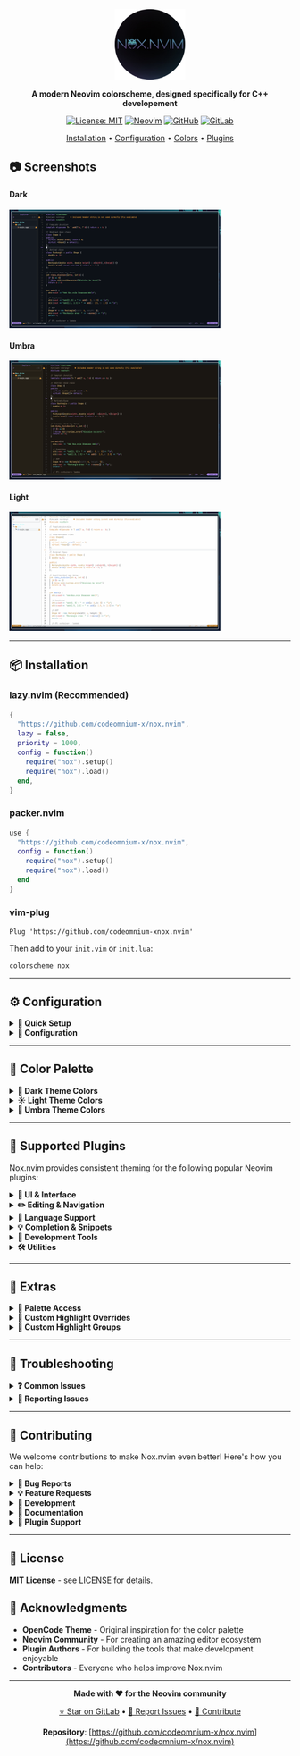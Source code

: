 <div align="center">

<img src="assets/Logo.png" width="25%">

**A modern Neovim colorscheme, designed specifically for C++ developement**

[![License: MIT](https://img.shields.io/badge/License-MIT-blue.svg)](https://gitlab.com/codeomnium3/nox.nvim/-/blob/main/LICENSE)
[![Neovim](https://img.shields.io/badge/Neovim-0.9+-green.svg)](https://neovim.io)
[![GitHub](https://img.shields.io/badge/GitHub-Repository-purple.svg)](https://github.com/codeomnium-x/nox.nvim)
[![GitLab](https://img.shields.io/badge/GitLab-Repository-orange.svg)](https://gitlab.com/codeomnium3/nox.nvim)

 [Installation](#-installation) • [Configuration](#%EF%B8%8F-configuration) • [Colors](#-color-palette) • [Plugins](#-supported-plugins)

</div>

## 📷 Screenshots

#### Dark
<img src = "assets/Dark.jpg" width = "75%">

#### Umbra
<img src = "assets/Umbra.jpg" width = "75%">

#### Light
<img src = "assets/Light.jpg" width = "75%">

---

## 📦 Installation

### lazy.nvim (Recommended)

```lua
{
  "https://github.com/codeomnium-x/nox.nvim",
  lazy = false,
  priority = 1000,
  config = function()
    require("nox").setup()
    require("nox").load()
  end,
}
```

### packer.nvim

```lua
use {
  "https://github.com/codeomnium-x/nox.nvim",
  config = function()
    require("nox").setup()
    require("nox").load()
  end
}
```

### vim-plug

```vim
Plug 'https://github.com/codeomnium-xnox.nvim'
```

Then add to your `init.vim` or `init.lua`:
```vim
colorscheme nox
```

---

## ⚙️ Configuration

<details>
<summary><b>🚀 Quick Setup</b></summary>

```lua
-- Minimal setup - just activate the colorscheme
require("nox").setup()
require("nox").load()
```

</details>

<details>
<summary><b>🔧 Configuration</b></summary>

```lua
require("nox").setup({
  theme = "dark",              -- "dark", "light", or "umbra"
  transparent = false,         -- Enable transparent background
  terminal_colors = true,      -- Configure terminal colors
  dim_inactive = false,        -- Dim inactive windows

  -- Style customizations for different syntax groups
  styles = {
    comments = { italic = true },     -- Italic comments(default)
    conditionals = {},                -- if, else, switch statements
    loops = {},                       -- for, while, do loops
    functions = {},                   -- Function names and calls
    keywords = {},                    -- Language keywords
    strings = {},                     -- String literals
    variables = {},                   -- Variable names
    numbers = {},                     -- Numeric literals
    booleans = {},                    -- true, false values
    properties = {},                  -- Object properties
    types = {},                       -- Type names and declarations
  },
})

-- Apply the colorscheme
require("nox").load()
```

### Theme Switching

```lua
-- Switch to light theme
require("nox").setup({ theme = "light" })
require("nox").load()

-- Switch to dark theme
require("nox").setup({ theme = "dark" })
require("nox").load()

-- Switch to umbra theme (warm dark)
require("nox").setup({ theme = "umbra" })
require("nox").load()
```

</details>

---

## 🎨 Color Palette

<details>
<summary><b>🌙 Dark Theme Colors</b></summary>

### Base Colors
| Color | Hex | Usage |
|-------|-----|-------|
| **Background** | `#0d1117` | Main editor background |
| **Panel** | `#161b22` | Sidebar, panels |
| **Element** | `#21262d` | Floating elements |
| **Text** | `#eeeeee` | Primary text |
| **Text Muted** | `#808080` | Secondary text |

### Semantic Colors
| Color | Hex | Usage |
|-------|-----|-------|
| **Primary** | `#fab283` | Main accent |
| **Secondary** | `#5c9cf5` | Blue accent |
| **Accent** | `#9d7cd8` | Purple accent |
| **Error** | `#e06c75` | Error states |
| **Warning** | `#e5c07b` | Warning states |
| **Success** | `#7fd88f` | Success states |
| **Info** | `#56b6c2` | Information states |

### Syntax Colors
| Element | Hex | Usage |
|---------|-----|-------|
| **Keywords** | `#9d7cd8` | Language keywords |
| **Functions** | `#fab283` | Function names |
| **Strings** | `#7fd88f` | String literals |
| **Numbers** | `#e5c07b` | Numeric literals |
| **Comments** | `#808080` | Code comments |
| **Types** | `#e5c07b` | Type definitions |

</details>

<details>
<summary><b>☀️ Light Theme Colors</b></summary>

### Base Colors
| Color | Hex | Usage |
|-------|-----|-------|
| **Background** | `#fefefe` | Main editor background |
| **Panel** | `#f8f9fa` | Sidebar, panels |
| **Element** | `#f1f3f4` | Floating elements |
| **Text** | `#1a1a1a` | Primary text |
| **Text Muted** | `#8a8a8a` | Secondary text |

### Semantic Colors
| Color | Hex | Usage |
|-------|-----|-------|
| **Primary** | `#3b7dd8` | Main accent |
| **Secondary** | `#7b5bb6` | Purple accent |
| **Accent** | `#d68c27` | Orange accent |
| **Error** | `#d73a49` | Error states |
| **Warning** | `#b0851f` | Warning states |
| **Success** | `#3d9a57` | Success states |
| **Info** | `#0969da` | Information states |

### Syntax Colors
| Element | Hex | Usage |
|---------|-----|-------|
| **Keywords** | `#d68c27` | Language keywords |
| **Functions** | `#3b7dd8` | Function names |
| **Strings** | `#3d9a57` | String literals |
| **Numbers** | `#b0851f` | Numeric literals |
| **Comments** | `#8a8a8a` | Code comments |
| **Types** | `#b0851f` | Type definitions |

</details>

<details>
<summary><b>🌅 Umbra Theme Colors</b></summary>

### Base Colors
| Color | Hex | Usage |
|-------|-----|-------|
| **Background** | `#1a1612` | Main editor background |
| **Panel** | `#252017` | Sidebar, panels |
| **Element** | `#2f2a1f` | Floating elements |
| **Text** | `#f0ebe1` | Primary text |
| **Text Muted** | `#8a7f6f` | Secondary text |

### Semantic Colors
| Color | Hex | Usage |
|-------|-----|-------|
| **Primary** | `#fab283` | Main accent |
| **Secondary** | `#5c9cf5` | Blue accent |
| **Accent** | `#9d7cd8` | Purple accent |
| **Error** | `#e06c75` | Error states |
| **Warning** | `#f5a742` | Warning states |
| **Success** | `#7fd88f` | Success states |
| **Info** | `#56b6c2` | Information states |

### Syntax Colors
| Element | Hex | Usage |
|---------|-----|-------|
| **Keywords** | `#9d7cd8` | Language keywords |
| **Functions** | `#fab283` | Function names |
| **Strings** | `#7fd88f` | String literals |
| **Numbers** | `#f5a742` | Numeric literals |
| **Comments** | `#8a7f6f` | Code comments |
| **Types** | `#e5c07b` | Type definitions |

</details>

---

## 🔌 Supported Plugins

Nox.nvim provides consistent theming for the following popular Neovim plugins:

<details>
<summary><b>🎨 UI & Interface</b></summary>

- **[bufferline.nvim](https://github.com/akinsho/bufferline.nvim)**
- **[lualine.nvim](https://github.com/nvim-lualine/lualine.nvim)**
- **[noice.nvim](https://github.com/folke/noice.nvim)**
- **[trouble.nvim](https://github.com/folke/trouble.nvim)**

</details>

<details>
<summary><b>✏️ Editing & Navigation</b></summary>

- **[flash.nvim](https://github.com/folke/flash.nvim)**
- **[which-key.nvim](https://github.com/folke/which-key.nvim)**

</details>

<details>
<summary><b>🌳 Language Support</b></summary>

- **[nvim-treesitter](https://github.com/nvim-treesitter/nvim-treesitter)**
- **[nvim-treesitter](https://github.com/nvim-treesitter/nvim-treesitter)**
- **[nvim-lspconfig](https://github.com/neovim/nvim-lspconfig)**

</details>

<details>
<summary><b>💡 Completion & Snippets</b></summary>

- **[blink.cmp](https://github.com/saghen/blink.cmp)**

</details>

<details>
<summary><b>🔧 Development Tools</b></summary>

- **[gitsigns.nvim](https://github.com/lewis6991/gitsigns.nvim)**

</details>

<details>
<summary><b>🛠️ Utilities</b></summary>

- **[todo-comments.nvim](https://github.com/folke/todo-comments.nvim)**

</details>

---

## 🚀 Extras

<details>
<summary><b>🎨 Palette Access</b></summary>

Access the color palette programmatically for custom highlighting:

```lua
-- Get the current theme's color palette
local nox = require("nox")
local palette = require("nox.palette")

-- Get colors for the current theme
local colors = palette.get_colors(nox.config.theme)

-- Use colors in your own highlight groups
vim.api.nvim_set_hl(0, "MyCustomGroup", {
  fg = colors.primary,
  bg = colors.background,
  bold = true
})

-- Access raw theme base colors (modular structure)
local dark_palette = require("nox.palettes.dark")
local light_palette = require("nox.palettes.light")

-- Available color categories:
-- colors.primary, colors.secondary, colors.accent
-- colors.error, colors.warning, colors.success, colors.info
-- colors.text, colors.textMuted
-- colors.background, colors.backgroundPanel, colors.backgroundElement
-- colors.keyword, colors.function, colors.string, colors.number, etc.
```

</details>

<details>
<summary><b>🎨 Custom Highlight Overrides</b></summary>

Fine‑tune the look to your preference by overriding specific highlight groups.

Recommended: apply overrides after Nox has loaded, so your changes take precedence over the theme defaults.

### Step‑by‑step

```lua
-- 1) Load Nox
require("nox").setup({
  -- your configuration
})
require("nox").load()

-- 2) Get the palette for consistent colors (recommended)
local colors = require("nox.palette").get_colors(require("nox").config.theme)

-- 3) Apply your overrides (after load)
vim.api.nvim_set_hl(0, "Comment", { fg = colors.fg_alt, italic = false })
```

Tip: If you switch themes at runtime, use an autocmd so your overrides are re‑applied:

```lua
vim.api.nvim_create_autocmd("ColorScheme", {
  pattern = "nox",
  callback = function()
    local colors = require("nox.palette").get_colors(require("nox").config.theme)
    -- re-apply your overrides here
    vim.api.nvim_set_hl(0, "Comment", { fg = colors.fg_alt, italic = false })
  end,
})
```

See also: the Palette Access section above for details on retrieving colors.

### Basic override syntax

```lua
-- vim.api.nvim_set_hl(namespace, group, opts)
-- namespace: 0 for global
-- group: highlight group name (e.g., "Comment")
-- opts: { fg = "#RRGGBB" | colors.name, bg = ..., bold = true, italic = true, underline = true, undercurl = true }
vim.api.nvim_set_hl(0, "GroupName", { fg = colors.accent, bg = colors.bg_element, bold = true })
```

### Common customizations

- Make comments more/less prominent
```lua
-- More subtle comments
vim.api.nvim_set_hl(0, "Comment", { fg = colors.fg_alt, italic = true })

-- More prominent comments
vim.api.nvim_set_hl(0, "Comment", { fg = colors.fg, italic = false })
```

- Cursor and caret emphasis
```lua
vim.api.nvim_set_hl(0, "Cursor",       { fg = colors.bg, bg = colors.accent })
vim.api.nvim_set_hl(0, "CursorLine",   { bg = colors.bg_element })
vim.api.nvim_set_hl(0, "CursorColumn", { bg = colors.bg_element })
vim.api.nvim_set_hl(0, "CursorLineNr", { fg = colors.accent, bold = true })
```

- Search highlighting
```lua
vim.api.nvim_set_hl(0, "Search",    { fg = colors.bg, bg = colors.yellow, bold = true })
vim.api.nvim_set_hl(0, "IncSearch", { fg = colors.bg, bg = colors.orange, bold = true })
vim.api.nvim_set_hl(0, "CurSearch", { fg = colors.bg, bg = colors.orange, bold = true })
```

- Line numbers and gutter
```lua
vim.api.nvim_set_hl(0, "LineNr",     { fg = "#3c3c3c" })
vim.api.nvim_set_hl(0, "SignColumn", { fg = colors.fg_alt, bg = colors.bg })
```

### Using Nox palette for consistency

Keep your overrides cohesive by using Nox’s palette keys (see Palette Access):

```lua
local colors = require("nox.palette").get_colors(require("nox").config.theme)

vim.api.nvim_set_hl(0, "MyTitle", { fg = colors.primary, bg = colors.bg_alt, bold = true })
vim.api.nvim_set_hl(0, "MyNote",  { fg = colors.info,    bg = colors.bg_element, italic = true })
```

### Plugin‑specific overrides

You can override any plugin highlight group the same way:

```lua
-- Gitsigns
gvim = vim  -- only if your linter complains about global vim
vim.api.nvim_set_hl(0, "GitSignsAdd",    { fg = colors.green })
vim.api.nvim_set_hl(0, "GitSignsChange", { fg = colors.orange })
vim.api.nvim_set_hl(0, "GitSignsDelete", { fg = colors.red })

-- bufferline.nvim
vim.api.nvim_set_hl(0, "BufferLineFill",           { bg = colors.bg_element })
vim.api.nvim_set_hl(0, "BufferLineBufferSelected", { fg = colors.fg, bg = colors.bg, bold = true })

-- blink.cmp
vim.api.nvim_set_hl(0, "BlinkCmpMenuSelection", { fg = colors.bg, bg = colors.accent, bold = true })

-- which-key.nvim
vim.api.nvim_set_hl(0, "WhichKey",         { fg = colors.accent })
vim.api.nvim_set_hl(0, "WhichKeySeparator",{ fg = colors.fg_alt })
```

### Recommended

- Apply overrides after `require("nox").load()` or in a `ColorScheme` autocmd for persistence
- Prefer using Nox’s palette values (`colors.*`) over hard‑coded hex for a cohesive look

</details>


<details>
<summary><b>🔧 Custom Highlight Groups</b></summary>

Create custom highlight groups that integrate with the theme:

```lua
require("nox").setup({
  -- Your configuration
})

-- Define custom highlights after setup
require("nox").load()

-- Custom highlight examples
local colors = require("nox.palette").get_colors("dark") -- or "light"

vim.api.nvim_set_hl(0, "MyImportantComment", {
  fg = colors.warning,
  bg = colors.bg_element,
  italic = true,
  bold = true
})

vim.api.nvim_set_hl(0, "MyCodeBlock", {
  fg = colors.fg,
  bg = colors.bg_alt,
})
```

</details>

---

## 🔧 Troubleshooting

<details>
<summary><b>❓ Common Issues</b></summary>

### Colors look wrong or washed out

**Solution**: Ensure your terminal supports true colors:

```lua
-- Add to your init.lua
vim.o.termguicolors = true
```

For terminal emulators, check that 24-bit color support is enabled.

### Theme doesn't load properly

**Solution**: Make sure Nox is loaded with high priority:

```lua
{
  "https://gitlab.com/codeomnium3/nox.nvim",
  priority = 1000,  -- Load before other plugins
  lazy = false,     -- Don't lazy load colorschemes
}
```

### Plugin highlights are missing

**Solution**: Load Nox before other UI plugins:

```lua
-- In your plugin manager, ensure nox loads first
{
  "https://gitlab.com/codeomnium3/nox.nvim",
  priority = 1000,
  config = function()
    require("nox").setup()
    require("nox").load()
  end,
},
{
  "other-ui-plugin",
  dependencies = { "https://gitlab.com/codeomnium3/nox.nvim" },
}
```

### Transparent background not working

**Solution**: Enable transparency in your terminal and Nox config:

```lua
require("nox").setup({
  transparent = true,
})
```

Also ensure your terminal emulator supports transparency.

</details>

<details>
<summary><b>🐛 Reporting Issues</b></summary>

When reporting issues, please include:

1. **Neovim version**: `nvim --version`
2. **Terminal emulator** and version
3. **Plugin manager** (lazy.nvim, packer, etc.)
4. **Minimal config** that reproduces the issue
5. **Screenshots** if it's a visual issue

[Report issues on GitLab](https://gitlab.com/codeomnium3/nox.nvim/-/issues)

</details>

---

## 🤝 Contributing

We welcome contributions to make Nox.nvim even better! Here's how you can help:

<details>
<summary><b>🐛 Bug Reports</b></summary>

- Use the [issue tracker](https://gitlab.com/codeomnium3/nox.nvim/-/issues) to report bugs
- Include your Neovim version, terminal, and configuration
- Provide steps to reproduce the issue
- Add screenshots for visual issues

</details>

<details>
<summary><b>💡 Feature Requests</b></summary>

- Suggest new features or improvements via [issues](https://gitlab.com/codeomnium3/nox.nvim/-/issues)
- Explain the use case and expected behavior
- Consider contributing the implementation!

</details>

<details>
<summary><b>🔧 Development</b></summary>

### Getting Started

1. **Fork** the repository on GitLab
2. **Clone** your fork locally:
   ```bash
   git clone https://github.com/yourusername/nox.nvim.git
   cd nox.nvim
   ```

3. **Create** a feature branch:
   ```bash
   git checkout -b feature/amazing-feature
   ```

4. **Make** your changes and test thoroughly
5. **Commit** with clear messages:
   ```bash
   git commit -m 'feat: add amazing feature'
   ```

6. **Push** to your branch:
   ```bash
   git push origin feature/amazing-feature
   ```

7. **Open** a Merge Request

</details>

<details>
<summary><b>📝 Documentation</b></summary>

- Help improve documentation and examples
- Fix typos or unclear explanations
- Add usage examples for specific plugins
- Translate documentation (future)

</details>

<details>
<summary><b>🎨 Plugin Support</b></summary>

Adding support for a new plugin:

1. **Identify** the plugin's highlight groups
2. **Add** highlight definitions in [`lua/nox/groups/integrations/init.lua`](lua/nox/groups/integrations/init.lua)
3. **Test** the integration thoroughly
4. **Update** the plugin list in README.md
5. **Submit** a merge request

Example:
```lua
-- In lua/nox/groups/integrations/init.lua
function M.setup(colors, config)
  -- Add your plugin highlights here
  highlight("YourPluginHighlight", {
    fg = colors.primary,
    bg = colors.background
  })
end
```

</details>

---

## 📄 License

**MIT License** - see [LICENSE](https://github.com/codeomnium-x/nox.nvim/blob/main/LICENSE) for details.

## 🙏 Acknowledgments

- **OpenCode Theme** - Original inspiration for the color palette
- **Neovim Community** - For creating an amazing editor ecosystem
- **Plugin Authors** - For building the tools that make development enjoyable
- **Contributors** - Everyone who helps improve Nox.nvim

---

<div align="center">

**Made with ❤️ for the Neovim community**

[⭐ Star on GitLab](https://github.com/codeomnium-xomnium-x/nox.nvim) • [🐛 Report Issues](https://github.com/codeomnium-x/nox.nvim/issues) • [🤝 Contribute](https://github.com/codeomnium-x/nox.nvim/pulls)

**Repository**: [https://github.com/codeomnium-x/nox.nvim](https://github.com/codeomnium-x/nox.nvim)

</div>

